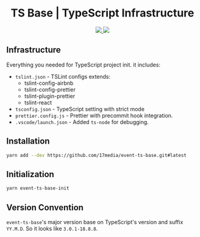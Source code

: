 <h1 align="center">
  TS Base | TypeScript Infrastructure
</h1>
<p align="center">
  <a href="https://circleci.com/gh/17media/event-ts-base" alt="Build Status">
    <img src="https://circleci.com/gh/17media/event-ts-base.svg" />
  </a>
  <a href="https://codecov.io/gh/17media/event-ts-base" alt="Coverage">
    <img src="https://img.shields.io/codecov/c/github/17media/event-ts-base/master.svg?style=flat-square&" />
  </a>
</p>

## Infrastructure

Everything you needed for TypeScript project init. it includes:

- `tslint.json` - TSLint configs extends:
  - tslint-config-airbnb
  - tslint-config-prettier
  - tslint-plugin-prettier
  - tslint-react
- `tsconfig.json` - TypeScript setting with strict mode
- `prettier.config.js` - Prettier with precommit hook integration.
- `.vscode/launch.json` - Added `ts-node` for debugging.

## Installation

```sh
yarn add --dev https://github.com/17media/event-ts-base.git#latest
```

## Initialization

```sh
yarn event-ts-base-init
```

## Version Convention

`event-ts-base`'s major version base on TypeScript's version and suffix `YY.M.D`. So it looks like `3.0.1-18.8.8`.
